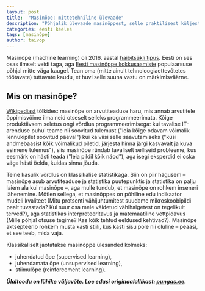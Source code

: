 ```yaml
---
layout: post
title:  "Masinõpe: mittetehniline ülevaade"
description: "Põhjalik ülevaade masinõppest, selle praktilisest küljest ja erinevusest teiste lähenemistega. Seekord ilma koodi ja valemiteta."
categories: eesti keeles
tags: [masinõpe]
author: taivop
---
```


Masinõpe (machine learning) oli 2016. aastal [haibitsükli tipus](http://www.gartner.com/newsroom/id/3412017). Eesti on ses osas ilmselt veidi taga, aga [Eesti masinõppe kokkusaamiste](https://www.meetup.com/Machine-Learning-Estonia/) populaarsuse põhjal mitte väga kaugel. Tean oma (mitte ainult tehnoloogiaettevõtetes töötavate) tuttavate kaudu, et huvi selle suuna vastu on märkimisväärne.

## Mis on masinõpe?

[Wikipediast](https://en.wikipedia.org/wiki/Machine_learning) tõlkides: masinõpe on arvutiteaduse haru, mis annab arvutitele õppimisvõime ilma neid otseselt selleks programmeerimata. Kõige produktiivsem seletus ongi võrdlus programmeerimisega: kui tavalise IT-arenduse puhul teame nii soovitud tulemust ("leia kõige odavam võimalik lennukipilet soovitud päeval") kui ka viisi selle saavutamiseks ("küsi andmebaasist kõik võimalikud piletid, järjesta hinna järgi kasvavalt ja kuva esimene tulemus"), siis masinõpe ründab tavaliselt selliseid probleeme, kus eesmärk on hästi teada ("leia pildil kõik näod"), aga isegi eksperdid ei oska väga hästi öelda, kuidas sinna jõuda.

Teine kasulik võrdlus on klassikalise statistikaga. Siin on piir hägusem – masinõpe asub arvutiteaduse ja statistika puutepunktis ja statistika on palju laiem ala kui masinõpe –, aga mulle tundub, et masinõpe on rohkem inseneri lähenemine. Mõtlen sellega, et masinõppes on põhiline edu indikaator mudeli kvaliteet (Mitu protsenti vähijuhtumitest suudame mikroskoobipildi pealt tuvastada? Kui suur osa meie väidetud vähihaigetest on tegelikult terved?), aga statistikas interpreteeritavus ja matemaatiline vettpidavus (Mille põhjal otsuse tegime? Kas kõik tehtud eeldused kehtivad?). Masinõpe aktsepteerib rohkem musta kasti stiili, kus kasti sisu pole nii oluline – peaasi, et see teeb, mida vaja.

Klassikaliselt jaotatakse masinõppe ülesanded kolmeks:

* juhendatud õpe (supervised learning),
* juhendamata õpe (unsupervised learning),
* stiimulõpe (reinforcement learning).

***Ülaltoodu on lühike väljavõte. Loe edasi originaalallikast: [pungas.ee](https://pungas.ee/masinope-mittetehniline-ulevaade/).***
